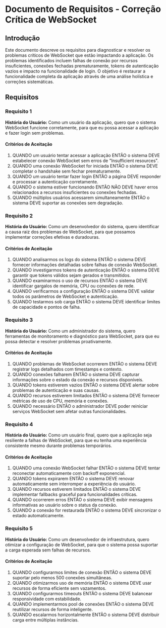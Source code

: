 # Documento de Requisitos - Correção Crítica de WebSocket

## Introdução

Este documento descreve os requisitos para diagnosticar e resolver os problemas críticos de WebSocket que estão impactando a aplicação. Os problemas identificados incluem falhas de conexão por recursos insuficientes, conexões fechadas prematuramente, tokens de autenticação vazios e impacto na funcionalidade de login. O objetivo é restaurar a funcionalidade completa da aplicação através de uma análise holística e correções sistemáticas.

## Requisitos

### Requisito 1

**História do Usuário:** Como um usuário da aplicação, quero que o sistema WebSocket funcione corretamente, para que eu possa acessar a aplicação e fazer login sem problemas.

#### Critérios de Aceitação

1. QUANDO um usuário tentar acessar a aplicação ENTÃO o sistema DEVE estabelecer conexão WebSocket sem erros de "Insufficient resources".
2. QUANDO uma conexão WebSocket for iniciada ENTÃO o sistema DEVE completar o handshake sem fechar prematuramente.
3. QUANDO um usuário tentar fazer login ENTÃO a página DEVE responder e processar a autenticação corretamente.
4. QUANDO o sistema estiver funcionando ENTÃO NÃO DEVE haver erros relacionados a recursos insuficientes ou conexões fechadas.
5. QUANDO múltiplos usuários acessarem simultaneamente ENTÃO o sistema DEVE suportar as conexões sem degradação.

### Requisito 2

**História do Usuário:** Como um desenvolvedor do sistema, quero identificar a causa raiz dos problemas de WebSocket, para que possamos implementar correções efetivas e duradouras.

#### Critérios de Aceitação

1. QUANDO analisarmos os logs do sistema ENTÃO o sistema DEVE fornecer informações detalhadas sobre falhas de conexão WebSocket.
2. QUANDO investigarmos tokens de autenticação ENTÃO o sistema DEVE garantir que tokens válidos sejam gerados e transmitidos.
3. QUANDO examinarmos o uso de recursos ENTÃO o sistema DEVE identificar gargalos de memória, CPU ou conexões de rede.
4. QUANDO verificarmos a configuração ENTÃO o sistema DEVE validar todos os parâmetros de WebSocket e autenticação.
5. QUANDO testarmos sob carga ENTÃO o sistema DEVE identificar limites de capacidade e pontos de falha.

### Requisito 3

**História do Usuário:** Como um administrador do sistema, quero ferramentas de monitoramento e diagnóstico para WebSocket, para que eu possa detectar e resolver problemas proativamente.

#### Critérios de Aceitação

1. QUANDO problemas de WebSocket ocorrerem ENTÃO o sistema DEVE registrar logs detalhados com timestamps e contexto.
2. QUANDO conexões falharem ENTÃO o sistema DEVE capturar informações sobre o estado da conexão e recursos disponíveis.
3. QUANDO tokens estiverem vazios ENTÃO o sistema DEVE alertar sobre problemas de autenticação e suas causas.
4. QUANDO recursos estiverem limitados ENTÃO o sistema DEVE fornecer métricas de uso de CPU, memória e conexões.
5. QUANDO necessário ENTÃO o administrador DEVE poder reiniciar serviços WebSocket sem afetar outras funcionalidades.

### Requisito 4

**História do Usuário:** Como um usuário final, quero que a aplicação seja resiliente a falhas de WebSocket, para que eu tenha uma experiência consistente mesmo durante problemas temporários.

#### Critérios de Aceitação

1. QUANDO uma conexão WebSocket falhar ENTÃO o sistema DEVE tentar reconectar automaticamente com backoff exponencial.
2. QUANDO tokens expirarem ENTÃO o sistema DEVE renovar automaticamente sem interromper a experiência do usuário.
3. QUANDO recursos estiverem limitados ENTÃO o sistema DEVE implementar fallbacks graceful para funcionalidades críticas.
4. QUANDO ocorrerem erros ENTÃO o sistema DEVE exibir mensagens informativas ao usuário sobre o status da conexão.
5. QUANDO a conexão for restaurada ENTÃO o sistema DEVE sincronizar o estado automaticamente.

### Requisito 5

**História do Usuário:** Como um desenvolvedor de infraestrutura, quero otimizar a configuração de WebSocket, para que o sistema possa suportar a carga esperada sem falhas de recursos.

#### Critérios de Aceitação

1. QUANDO configurarmos limites de conexão ENTÃO o sistema DEVE suportar pelo menos 500 conexões simultâneas.
2. QUANDO otimizarmos uso de memória ENTÃO o sistema DEVE usar recursos de forma eficiente sem vazamentos.
3. QUANDO configurarmos timeouts ENTÃO o sistema DEVE balancear responsividade com estabilidade.
4. QUANDO implementarmos pool de conexões ENTÃO o sistema DEVE reutilizar recursos de forma inteligente.
5. QUANDO escalarmos horizontalmente ENTÃO o sistema DEVE distribuir carga entre múltiplas instâncias.